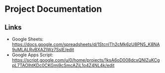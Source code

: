 # Project Documentation

## Links

- Google Sheets: https://docs.google.com/spreadsheets/d/1StcnlTh2cMk6zU8PN5_K8NA9uMLALRvBXAZlWz7SslE/edit
- Google Apps Script: https://script.google.com/u/0/home/projects/1ksA6oD008dcxQNlZuKCgpL7TAOlhtKDc0CKGmj9cSmcAZjL1o4Z4NL4k/edit